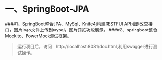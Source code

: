 # 一、SpringBoot-JPA

####1、SpringBoot整合JPA、MySql、Knife4j构建RESTFUl API增删改查接口，图片logo文件上传到mysql，图片预览功能展示。
####2、springboot整合Mockito、PowerMock测试框架。

>运行项目后，访问：http://localhost:8081/doc.html,利用swagger进行测试操作。





